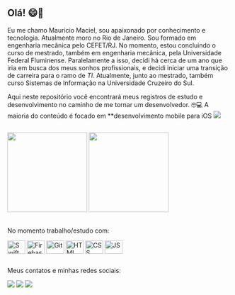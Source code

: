 ## Olá! 😄👋

Eu me chamo Mauricio Maciel, sou apaixonado por conhecimento e tecnologia. Atualmente moro no Rio de Janeiro.
Sou formado em engenharia mecânica pelo CEFET/RJ. No momento, estou concluindo o curso de mestrado, também em engenharia mecânica, pela Universidade Federal Fluminense.
Paralelamente a isso, decidi há cerca de um ano que iria em busca dos meus sonhos profissionais, e decidi iniciar uma transição de carreira para o ramo de _TI_.
Atualmente, junto ao mestrado, também curso Sistemas de Informação na Universidade Cruzeiro do Sul. 

Aqui neste repositório você encontrará meus registros de estudo e desenvolvimento no caminho de me tornar um desenvolvedor. 🤓💻
A maioria do conteúdo é focado em **desenvolvimento mobile para iOS <img src="https://cdn.jsdelivr.net/gh/devicons/devicon/icons/apple/apple-original.svg"/>
          

##
<div>
  <img height="180em" src="https://github-readme-stats.vercel.app/api?username=mauriciodesm&show_icons=true&theme=dark&include_all_commits=true&count_private=true"/>
  <img height="180em" src="https://github-readme-stats.vercel.app/api/top-langs/?username=mauriciodesm&layout=compact&langs_count=16&theme=dark"/>
</div>

##

No momento trabalho/estudo com:

<div>
   <img align="center" alt="Swift" height="30" width="40" src="https://cdn.jsdelivr.net/gh/devicons/devicon/icons/swift/swift-original.svg">
   <img align="center" alt="Firebase" height="30" width="40" src="https://cdn.jsdelivr.net/gh/devicons/devicon/icons/firebase/firebase-plain.svg">
   <img align="center" alt="Git" height="30" width="40" img src="https://cdn.jsdelivr.net/gh/devicons/devicon/icons/git/git-original.svg">
   <img align="center" alt="HTML" height="30" width="40" img src="https://cdn.jsdelivr.net/gh/devicons/devicon/icons/html5/html5-original.svg">
   <img align="center" alt="CSS" height="30" width="40" img src="https://cdn.jsdelivr.net/gh/devicons/devicon/icons/css3/css3-original.svg">
   <img align="center" alt="JS" height="30" width="40" img src="https://cdn.jsdelivr.net/gh/devicons/devicon/icons/javascript/javascript-original.svg"> 



</div>

##

Meus contatos e minhas redes sociais:
<div>
  <a href = "mailto:mauriciomaciel@id.uff.br"><img src="https://img.shields.io/badge/Gmail-D14836?style=for-the-badge&logo=gmail&logoColor=white" target="_blank"></a>
   <a href="https://www.linkedin.com/in/mauriciodesm/" target="_blank"><img src="https://img.shields.io/badge/-LinkedIn-%230077B5?style=for-the-badge&logo=linkedin&logoColor=white" target="_blank"></a>  
   <a href="https://discord.gg/pmM4DdMMGH" target="_blank"><img src="https://img.shields.io/badge/Discord-7289DA?style=for-the-badge&logo=discord&logoColor=white" target="_blank"></a> 
</div>
